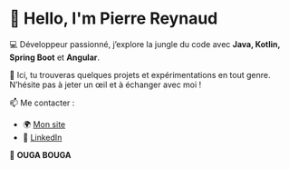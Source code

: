 # 👋 Hello, I'm Pierre Reynaud  

💻 Développeur passionné, j’explore la jungle du code avec **Java, Kotlin, Spring Boot** et **Angular**.  

🚀 Ici, tu trouveras quelques projets et expérimentations en tout genre. N’hésite pas à jeter un œil et à échanger avec moi !  

📫 Me contacter :  
- 🌍 [Mon site](https://ledevdelajungle.fr/contact)  
- 💼 [LinkedIn](https://www.linkedin.com/in/pierre-reynaud-92a174185/)  

🐒 **OUGA BOUGA**  
